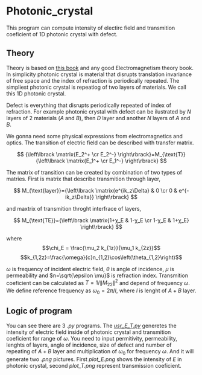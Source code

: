# Photonic_crystal

This program can compute intensity of electirc field and transmition coeficient of 1D photonic crystal with defect.

## Theory


Theory is based on [this book](https://www.jstor.org/stable/j.ctt7s2wj) and any good Electromagnetism theory book.
In simplicity photonic crystal is material that disrupts translation invariance of free space and the index of refraction is periodically repeated. The simpliest photonic crystal is repeatiog of two layers of materials. We call this 1D photonic crystal.

Defect is everything that disrupts periodically repeated of index of refraction. For example photonic crystal with defect can be ilustrated by $N$ layers of $2$ materials ($A$ and $B$), then $D$ layer and another $N$ layers of $A$ and $B$.

We gonna need some physical expressions from electromagnetics and optics.
The transition of electric field can be described with transfer matrix.

$$ {\left\lbrack \matrix{E_2^+ \cr E_2^-} \right\rbrack}=M_{\text{T}}{\left\lbrack \matrix{E_1^+ \cr E_1^-} \right\rbrack} $$

The matrix of transition can be created by combination of two types of matries. 
First is matrix that describe transmition through layer,

$$ M_{\text{layer}}={\left\lbrack \matrix{e^{ik_z\Delta} & 0 \cr 0 & e^{-ik_z\Delta}} \right\rbrack} $$

and maxtrix of transmition throght interfrace of layers,

$$ M_{\text{TE}}={\left\lbrack \matrix{1+χ_E & 1-χ_E \cr 1-χ_E & 1+χ_E} \right\rbrack} $$

where
$$\chi_E = \frac{\mu_2 k_{1z}}{\mu_1 k_{2z}}$$
$$k_{1,2z}=\frac{\omega}{c}n_{1,2}\cos\left(\theta_{1,2}\right)$$

$\omega$ is frequency of  incident electric field, $\theta$ is angle of incidence, $\mu$ is permeability and $n=\sqrt{\epsilon \mu}$ is refraction index.
Transmition coeficient can be calculated as $T = 1/\left\|M_{22}\right\|^2$ and depend of frequency $\omega$.
We define reference frequency as $\omega_0 = 2\pi/l$, where $l$ is lenght of $A+B$ layer.

## Logic of program

You can see there are $3$ <em>.py</em> programs.
The [<em>usr_E_T.py</em>](../blob/main/usr_E_T.py) generetes the intensity of electric field inside of photonic crystal and transmition coeficient for range of $\omega$. You need to input permitivity, permeability, lenghts of layers, angle of incidence, size of defect and number of repeating of $A+B$ layer and multiplication of $\omega_0$ for frequency $\omega$. And it will generate two <em>.png</em> pictures. First <em>plot_E.png</em> shows the intensity of $E$ in photonic crystal, second <em>plot_T.png</em> represent transmission coeficient.


